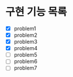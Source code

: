 # 구현 기능 목록

- [x] problem1
- [x] problem2
- [x] problem3
- [x] problem4
- [ ] problem5
- [ ] problem6
- [ ] problem7